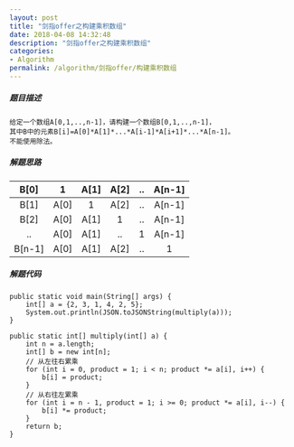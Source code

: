 ```yaml
---
layout: post
title: "剑指offer之构建乘积数组"
date: 2018-04-08 14:32:48
description: "剑指offer之构建乘积数组"
categories:
- Algorithm
permalink: /algorithm/剑指offer/构建乘积数组
---
```


##### 题目描述

```vim
给定一个数组A[0,1,..,n-1]，请构建一个数组B[0,1,..,n-1]，  
其中B中的元素B[i]=A[0]*A[1]*...*A[i-1]*A[i+1]*...*A[n-1]。
不能使用除法。
```

##### 解题思路

|B[0]|1|A[1]|A[2]|..|A[n-1]|
|:--:|:--:|:--:|:--:|:--:|:--:|
|B[1]|A[0]|1|A[2]|..|A[n-1]|
|B[2]|A[0]|A[1]|1|..|A[n-1]|
|..|A[0]|A[1]|..|1|A[n-1]|
|B[n-1]|A[0]|A[1]|A[2]|..|1|

##### 解题代码

```vim
public static void main(String[] args) {
    int[] a = {2, 3, 1, 4, 2, 5};
    System.out.println(JSON.toJSONString(multiply(a)));
}

public static int[] multiply(int[] a) {
    int n = a.length;
    int[] b = new int[n];
    // 从左往右累乘
    for (int i = 0, product = 1; i < n; product *= a[i], i++) {
        b[i] = product;
    }
    // 从右往左累乘
    for (int i = n - 1, product = 1; i >= 0; product *= a[i], i--) {
        b[i] *= product;
    }
    return b;
}
```
